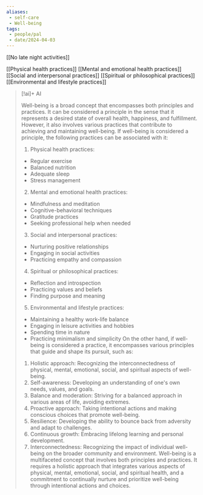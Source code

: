 ```yaml
---
aliases: 
 - self-care
 - Well-being
tags:
 - people/pal
 - date/2024-04-03
---
```


[[No late night activities]]

[[Physical health practices]]
[[Mental and emotional health practices]]
[[Social and interpersonal practices]]
[[Spiritual or philosophical practices]]
[[Environmental and lifestyle practices]]



> [!ai]+ AI
>
> Well-being is a broad concept that encompasses both principles and practices. It can be considered a principle in the sense that it represents a desired state of overall health, happiness, and fulfillment. However, it also involves various practices that contribute to achieving and maintaining well-being.
> If well-being is considered a principle, the following practices can be associated with it:
> 1. Physical health practices:
> - Regular exercise
> - Balanced nutrition
> - Adequate sleep
> - Stress management
> 2. Mental and emotional health practices:
> - Mindfulness and meditation
> - Cognitive-behavioral techniques
> - Gratitude practices
> - Seeking professional help when needed
> 3. Social and interpersonal practices:
> - Nurturing positive relationships
> - Engaging in social activities
> - Practicing empathy and compassion
> 4. Spiritual or philosophical practices:
> - Reflection and introspection
> - Practicing values and beliefs
> - Finding purpose and meaning
> 5. Environmental and lifestyle practices:
> - Maintaining a healthy work-life balance
> - Engaging in leisure activities and hobbies
> - Spending time in nature
> - Practicing minimalism and simplicity
> On the other hand, if well-being is considered a practice, it encompasses various principles that guide and shape its pursuit, such as:
> 1. Holistic approach: Recognizing the interconnectedness of physical, mental, emotional, social, and spiritual aspects of well-being.
> 2. Self-awareness: Developing an understanding of one's own needs, values, and goals.
> 3. Balance and moderation: Striving for a balanced approach in various areas of life, avoiding extremes.
> 4. Proactive approach: Taking intentional actions and making conscious choices that promote well-being.
> 5. Resilience: Developing the ability to bounce back from adversity and adapt to challenges.
> 6. Continuous growth: Embracing lifelong learning and personal development.
> 7. Interconnectedness: Recognizing the impact of individual well-being on the broader community and environment.
> Well-being is a multifaceted concept that involves both principles and practices. It requires a holistic approach that integrates various aspects of physical, mental, emotional, social, and spiritual health, and a commitment to continually nurture and prioritize well-being through intentional actions and choices.
